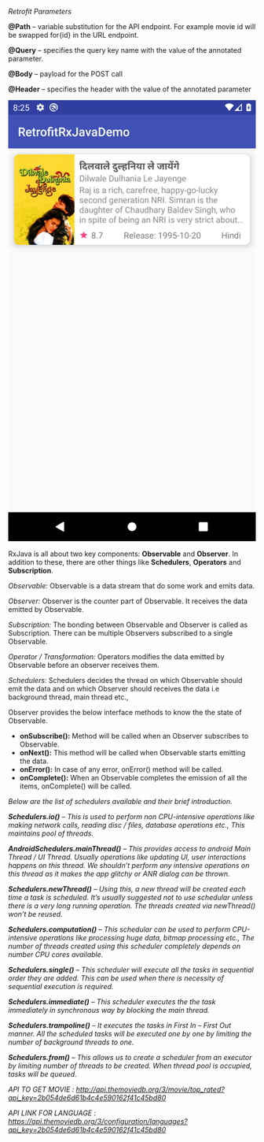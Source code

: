 <i>Retrofit Parameters</i></p>

<b>@Path</b> – variable substitution for the API endpoint. For example movie id will be swapped for{id} in the URL endpoint.

<b>@Query</b> – specifies the query key name with the value of the annotated parameter.

<b>@Body</b> – payload for the POST call

<b>@Header</b> – specifies the header with the value of the annotated parameter


<img src="https://github.com/arpit999/Images/blob/master/RetrofitRxJavaDemo.png" alt="Retrofit RxJava Demo">


<p>RxJava is all about two key components: <strong>Observable</strong> and <strong>Observer</strong>. In addition to these, there are other things like <strong>Schedulers</strong>, <strong>Operators</strong> and <strong>Subscription</strong>.</p>

<p><em>Observable:</em> Observable is a data stream that do some work and emits data.</p>
<p><em>Observer:</em> Observer is the counter part of Observable. It receives the data emitted by Observable.</p>
<p><em>Subscription:</em> The bonding between Observable and Observer is called as Subscription. There can be multiple Observers subscribed to a single Observable.</p>
<p><em>Operator / Transformation:</em> Operators modifies the data emitted by Observable before an observer receives them.</p>
<p><em>Schedulers:</em> Schedulers decides the thread on which Observable should emit the data and on which Observer should receives the data i.e background thread, main thread etc.,</p>

<p> Observer provides the below interface methods to know the the state of Observable.</p>
<ul>
<li><strong>onSubscribe():</strong> Method will be called when an Observer subscribes to Observable.</li>
<li><strong>onNext():</strong> This method will be called when Observable starts emitting the data.</li>
<li><strong>onError():</strong> In case of any error, onError() method will be called.</li>
<li><strong>onComplete():</strong> When an Observable completes the emission of all the items, onComplete() will be called.</li>
</ul>
<i>Below are the list of schedulers available and their brief introduction.<i>

<b>Schedulers.io()</b> – This is used to perform non CPU-intensive operations like making network calls, reading disc / files, database operations etc., This maintains pool of threads.

<b>AndroidSchedulers.mainThread()</b> – This provides access to android Main Thread / UI Thread. Usually operations like updating UI, user interactions happens on this thread. We shouldn’t perform any intensive operations on this thread as it makes the app glitchy or ANR dialog can be thrown.

<b>Schedulers.newThread()</b> – Using this, a new thread will be created each time a task is scheduled. It’s usually suggested not to use schedular unless there is a very long running operation. The threads created via newThread() won’t be reused.

<b>Schedulers.computation()</b> – This schedular can be used to perform CPU-intensive operations like processing huge data, bitmap processing etc., The number of threads created using this scheduler completely depends on number CPU cores available.

<b>Schedulers.single()</b> – This scheduler will execute all the tasks in sequential order they are added. This can be used when there is necessity of sequential execution is required.

<b>Schedulers.immediate()</b> – This scheduler executes the the task immediately in synchronous way by blocking the main thread.

<b>Schedulers.trampoline()</b> – It executes the tasks in First In – First Out manner. All the scheduled tasks will be executed one by one by limiting the number of background threads to one.

<b>Schedulers.from()</b> – This allows us to create a scheduler from an executor by limiting number of threads to be created. When thread pool is occupied, tasks will be queued.


API TO GET MOVIE : http://api.themoviedb.org/3/movie/top_rated?api_key=2b054de6d61b4c4e590162f41c45bd80

API LINK FOR LANGUAGE : https://api.themoviedb.org/3/configuration/languages?api_key=2b054de6d61b4c4e590162f41c45bd80
